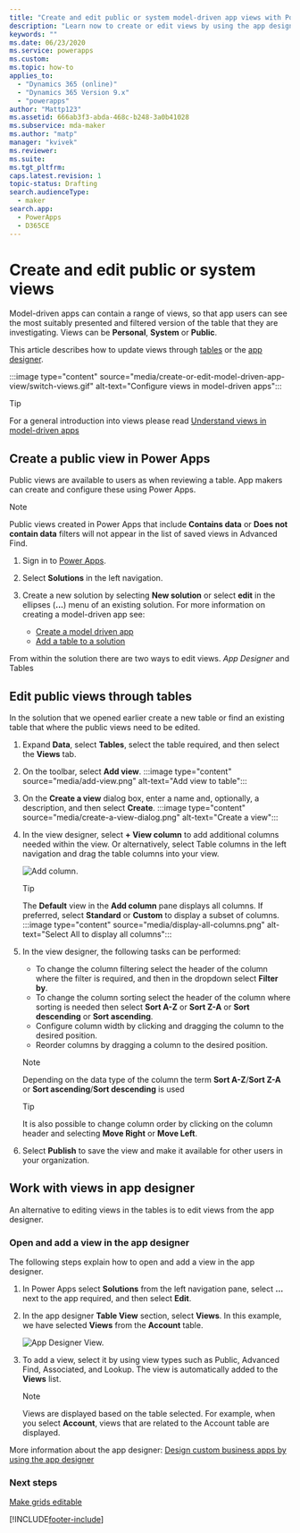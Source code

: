 ```yaml
---
title: "Create and edit public or system model-driven app views with Power Apps | MicrosoftDocs"
description: "Learn now to create or edit views by using the app designer"
keywords: ""
ms.date: 06/23/2020
ms.service: powerapps
ms.custom: 
ms.topic: how-to
applies_to: 
  - "Dynamics 365 (online)"
  - "Dynamics 365 Version 9.x"
  - "powerapps"
author: "Mattp123"
ms.assetid: 666ab3f3-abda-468c-b248-3a0b41028
ms.subservice: mda-maker
ms.author: "matp"
manager: "kvivek"
ms.reviewer: 
ms.suite: 
ms.tgt_pltfrm: 
caps.latest.revision: 1
topic-status: Drafting
search.audienceType: 
  - maker
search.app: 
  - PowerApps
  - D365CE
---
```


# Create and edit public or system views

Model-driven apps can contain a range of views, so that app users can see the most suitably presented and filtered version of the table that they are investigating.  Views can be **Personal**, **System** or **Public**.

This article describes how to update views through [tables](model-driven-app-glossary.md#table) or the [app designer](model-driven-app-glossary.md#app-designer).

:::image type="content" source="media/create-or-edit-model-driven-app-view/switch-views.gif" alt-text="Configure views in model-driven apps":::

> [!TIP]
> For a general introduction into views please read [Understand views in model-driven apps](create-edit-views.md)

## Create a public view in Power Apps
Public views are available to users as when reviewing a table.  App makers can create and configure these using Power Apps.

> [!NOTE]
> Public views created in Power Apps that include **Contains data** or **Does not contain data** filters will not appear in the list of saved views in Advanced Find.

1. Sign in to [Power Apps](https://make.powerapps.com/?utm_source=padocs&utm_medium=linkinadoc&utm_campaign=referralsfromdoc).
1. Select **Solutions** in the left navigation.

1. Create a new solution by selecting **New solution** or select **edit** in the ellipses (**...**) menu of an existing solution. For more  information on creating a model-driven app see:
   - [Create a model driven app](create-model-driven-app.md)
   - [Add a table to a solution](../data-platform/data-platform-create-entity)

From within the solution there are two ways to edit views. *App Designer* and Tables

## Edit public views through tables

In the solution that we opened earlier create a new table or find an existing table that where the public views need to be edited.

1. Expand **Data**, select **Tables**, select the table required, and then select the **Views** tab.
1. On the toolbar, select **Add view**.
:::image type="content" source="media/add-view.png" alt-text="Add view to table":::
1. On the **Create a view** dialog box, enter a name and, optionally, a description, and then select **Create**.
:::image type="content" source="media/create-a-view-dialog.png" alt-text="Create a view":::
1. In the view designer, select **+ View column** to add additional columns needed within the view. Or alternatively, select Table columns in the left navigation and drag the table columns into your view.

   ![Add column.](../data-platform/media/add-column-to-view.png)

   > [!TIP]
   > The **Default** view in the **Add column** pane displays all columns. If preferred, select **Standard** or **Custom** to display a subset of columns.
   > :::image type="content" source="media/display-all-columns.png" alt-text="Select All to display all columns":::
1. In the view designer, the following tasks can be performed:

   - To change the column filtering select the header of the column where the filter is required, and then in the dropdown select **Filter by**.
   - To change the column sorting select the header of the column where sorting is needed then select **Sort A-Z** or **Sort Z-A** or **Sort descending** or **Sort ascending**.  
   - Configure column width by clicking and dragging the column to the desired position.
   - Reorder columns by dragging a column to the desired position.
    > [!NOTE]
    > Depending on the data type of the column the term **Sort A-Z**/**Sort Z-A** or **Sort ascending**/**Sort descending** is used

    > [!TIP]
    > It is also possible to change column order by clicking on the column header and selecting **Move Right** or **Move Left**.
2. Select **Publish** to save the view and make it available for other users in your organization.

## Work with views in app designer

An alternative to editing views in the tables is to edit views from the app designer.  

### Open and add a view in the app designer

The following steps explain how to open and add a view in the app designer.

1. In Power Apps select **Solutions** from the left navigation pane, select **...** next to the app required, and then select **Edit**.
1. In the app designer **Table View** section, select **Views**.
   In this example, we have selected **Views** from the **Account** table.

   ![App Designer View.](media/ViewAppDesigner_AccountAppDesignerView.png "App Designer view of Account table")

1. To add a view, select it by using view types such as Public, Advanced Find, Associated, and Lookup. The view is automatically added to the **Views** list.

    > [!NOTE]
    > Views are displayed based on the table selected. For example, when you select **Account**, views that are related to the Account table are displayed.

More information about the app designer: [Design custom business apps by using the app designer](design-custom-business-apps-using-app-designer.md)

### Next steps

[Make grids editable](make-grids-lists-editable-custom-control.md)

[!INCLUDE[footer-include](../../includes/footer-banner.md)]
